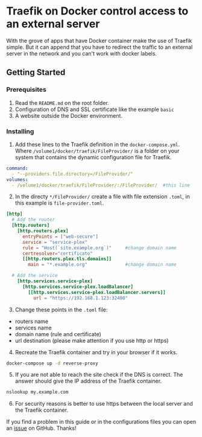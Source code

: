 # Traefik on Docker control access to an external server

With the grove of apps that have Docker container make the use of Traefik simple. But it can append that you have to redirect the traffic to an external server in the network and you can't work with docker labels.  


## Getting Started

### Prerequisites

1. Read the `README.md` on the root folder.
2. Configuration of DNS and SSL certificate like the example `basic`
3. A website outside the Docker environment.

### Installing

1. Add these lines to the Traefik definition in the `docker-compose.yml`. Where `/volume1/docker/traefik/FileProvider/` is a folder on your system that contains the dynamic configuration file for Traefik.

```yaml
command:
  - "--providers.file.directory=/FileProvider/"
volumes:
  - /volume1/docker/traefik/FileProvider/:/FileProvider/  #this line
```

2. In the directy `*/FileProvider/` create a file with file extension `.toml`, in this example is `file-provider.toml`.

```toml
[http]
  # Add the router
  [http.routers]
    [http.routers.plex]
      entryPoints = ["web-secure"]
      service = "service-plex"
      rule = "Host(`site.example.org`)"     #change domain name
      certresolver="certificato"
      [[http.routers.plex.tls.domains]]
        main = "*.example.org"              #change domain name

  # Add the service
    [http.services.service-plex]
      [http.services.service-plex.loadBalancer]
        [[http.services.service-plex.loadBalancer.servers]]
          url = "https://192.168.1.123:32400"
```

3. Change these points in the `.toml` file:

* routers name
* services name
* domain name (rule and certificate)
* url destination (please make attention if you use http or https)


4. Recreate the Traefik container and try in your browser if it works.

```bash
docker-compose up -d reverse-proxy
```

5. If you are not able to reach the site check if the DNS is correct. The answer should give the IP address of the Traefik container.

```bash
nslookup my.example.com
```

6. For security reasons is better to use https between the local server and the Traefik container.

If you find a problem in this guide or in the configurations files you can open an [issue](https://github.com/frigi83/traefik-examples/issues) on GitHub. Thanks!
